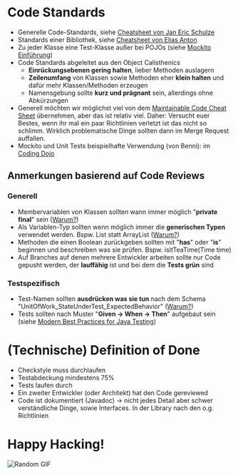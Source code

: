 # Code Standards

- Generelle Code-Standards, siehe [Cheatsheet von Jan Eric Schulze](https://gitlab.imn.htwk-leipzig.de/weicker/grapholution/-/blob/master/architecture/4-jschulze/JavaFX-BestPractices_1.pdf)
- Standards einer Bibliothek, siehe [Cheatsheet von Elias Anton](https://gitlab.imn.htwk-leipzig.de/weicker/grapholution/-/blob/master/architecture/6-eanton/Libraries-Cheatsheet_EliasAnton.pdf)
- Zu jeder Klasse eine Test-Klasse außer bei POJOs (siehe [Mockito Einführung](https://gitlab.imn.htwk-leipzig.de/weicker/grapholution/-/blob/master/architecture/5-bkillisch/src/test/java/workflowEval/AppTest.java))
- Code Standards abgeleitet aus den Object Calisthenics
    - **Einrückungsebenen gering halten**, lieber Methoden auslagern
    - **Zeilenumfang** von Klassen sowie Methoden eher **klein halten** und dafür mehr Klassen/Methoden erzeugen
    - Namensgebung sollte **kurz und prägnant** sein, allerdings ohne Abkürzungen
- Generell möchten wir möglichst viel von dem [Maintainable Code Cheat Sheet](https://liviuoprisan.com/maintainable-code-cheat-sheet/) übernehmen, aber das ist relativ viel. Daher: Versucht euer Bestes, wenn ihr mal ein paar Richtlinien verletzt ist das nicht so schlimm. Wirklich problematische Dinge sollten dann im Merge Request auffallen. 
- Mockito und Unit Tests beispielhafte Verwendung (von Benni): im [Coding Dojo](https://gitlab.imn.htwk-leipzig.de/weicker/grapholution/-/tree/master/coding-dojo/unitTestMockitoDemo)

## Anmerkungen basierend auf Code Reviews

### Generell
- Membervariablen von Klassen sollten wann immer möglich "**private final**" sein ([Warum?](https://softwareengineering.stackexchange.com/a/98703))
- Als Variablen-Typ sollten wenn möglich immer die **generischen Typen** verwendet werden. Bspw. List statt ArrayList ([Warum?](https://stackoverflow.com/a/2279059))
- Methoden die einen Boolean zurückgeben sollten mit "**has**" oder "**is**" beginnen und beschreiben was sie prüfen. Bspw. isItTeaTime(Time time)
- Auf Branches auf denen mehrere Entwickler arbeiten sollte nur Code gepusht werden, der **lauffähig** ist und bei dem die **Tests grün** sind

### Testspezifisch
- Test-Namen sollten **ausdrücken was sie tun** nach dem Schema "UnitOfWork_StateUnderTest_ExpectedBehavior" ([Warum?](https://stackoverflow.com/a/1594049))
- Tests sollten nach Muster "**Given -> When -> Then**" aufgebaut sein (siehe [Modern Best Practices for Java Testing](https://phauer.com/2019/modern-best-practices-testing-java/))

# (Technische) Definition of Done
- Checkstyle muss durchlaufen
- Testabdeckung mindestens 75%
- Tests laufen durch
- Ein zweiter Entwickler (oder Architekt) hat den Code gereviewed
- Code ist dokumentiert (Javadoc) -> nicht jedes Detail aber schwer verständliche Dinge, sowie Interfaces. In der Library nach den o.g. Richtlinien

# Happy Hacking!
![Random GIF](https://media.giphy.com/media/KmHueA88mFABT9GkkR/giphy.gif)
